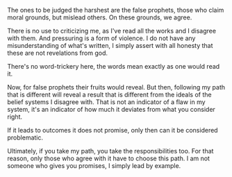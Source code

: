 The ones to be judged the harshest are the false prophets, those who claim moral grounds, but mislead others. On these grounds, we agree.

There is no use to criticizing me, as I've read all the works and I disagree with them. And pressuring is a form of violence. I do not have any misunderstanding of what's written, I simply assert with all honesty that these are not revelations from god.

There's no word-trickery here, the words mean exactly as one would read it.

Now, for false prophets their fruits would reveal. But then, following my path that is different will reveal a result that is different from the ideals of the belief systems I disagree with. That is not an indicator of a flaw in my system, it's an indicator of how much it deviates from what you consider right.

If it leads to outcomes it does not promise, only then can it be considered problematic.

Ultimately, if you take my path, you take the responsibilities too. For that reason, only those who agree with it have to choose this path. I am not someone who gives you promises, I simply lead by example.
